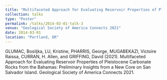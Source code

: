 ```yaml
---
title: "Multifaceted Approach for Evaluating Reservoir Properties of Pleistocene Carbonate Rocks from the Bahamas: Preliminary Insights from a New Core on San Salvador Island"
collection: talks
type: "Poster"
permalink: /talks/2014-03-01-talk-3
venue: "Geological Society of America Connects 2021"
date: 2014-03-01
location: "Portland, OR"
---
```


GLUMAC, Bosiljka, LU, Kristine, PHARRIS, George, MUGABEKAZI, Victoire Raissa, CURRAN, H. Allen, and GRIFFING, David (2021). Multifaceted Approach for Evaluating Reservoir Properties of Pleistocene Carbonate Rocks from the Bahamas: Preliminary Insights from a New Core on San Salvador Island. Geological Society of America Connects 2021.
